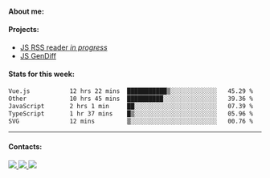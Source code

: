 #### About me:

#### Projects:
- [JS RSS reader *in progress*](https://github.com/GKoil/frontend-project-lvl3)
- [JS GenDiff](https://github.com/GKoil/GenDiff)

#### Stats for this week:
<!--START_SECTION:waka-->

```txt
Vue.js           12 hrs 22 mins  ███████████▒░░░░░░░░░░░░░   45.29 %
Other            10 hrs 45 mins  ██████████░░░░░░░░░░░░░░░   39.36 %
JavaScript       2 hrs 1 min     ██░░░░░░░░░░░░░░░░░░░░░░░   07.39 %
TypeScript       1 hr 37 mins    █▒░░░░░░░░░░░░░░░░░░░░░░░   05.96 %
SVG              12 mins         ▒░░░░░░░░░░░░░░░░░░░░░░░░   00.76 %
```

<!--END_SECTION:waka-->
---
#### Contacts:

<a target='_blank' title='LinkedIn' href="https://www.linkedin.com/in/gkoil/">
  <img src="https://img.shields.io/badge/LinkedIn-0077B5?style=for-the-badge&logo=linkedin&logoColor=white" />
</a>
<a target='_blank' title='Telegram' href="https://t.me/gkoil">
  <img src="https://img.shields.io/badge/Telegram-2CA5E0?style=for-the-badge&logo=telegram&logoColor=white" />
</a>
<a target='_blank' title='Gmail' href="mailto: gk.grigorev@gmail.com">
  <img src="https://img.shields.io/badge/Gmail-D14836?style=for-the-badge&logo=gmail&logoColor=white" />
</a>

